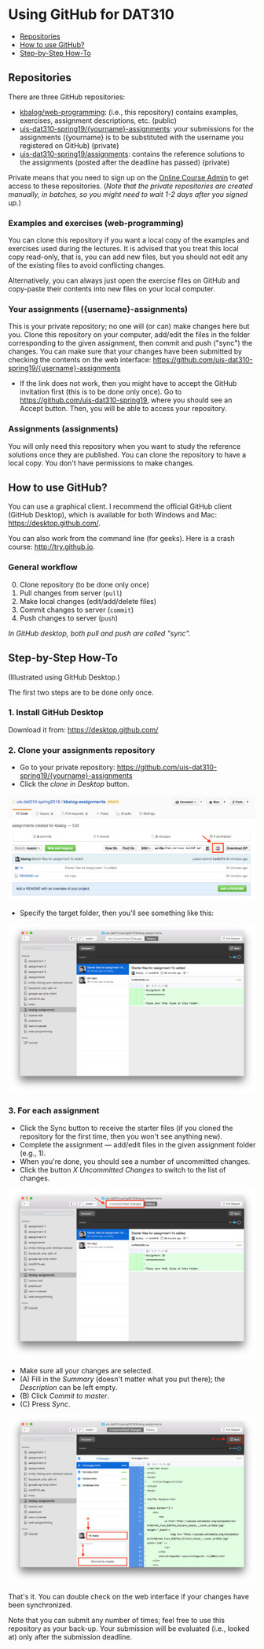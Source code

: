 # Using GitHub for DAT310

  * [Repositories](#repositories)
  * [How to use GitHub?](#how-to-use-github)
  * [Step-by-Step How-To](#step-by-step-how-to)

## Repositories

There are three GitHub repositories:

  * [kbalog/web-programming](https://github.com/kbalog/web-programming/): (i.e., this repository) contains examples, exercises, assignment descriptions, etc. (public)
  * [uis-dat310-spring19/{yourname}-assignments](https://github.com/uis-dat310-spring19/): your submissions for the assignments ({yourname} is to be substituted with the username you registered on GitHub) (private)
  * [uis-dat310-spring19/assignments](https://github.com/uis-dat310-spring19/assignments): contains the reference solutions to the assignments (posted after the deadline has passed) (private)

Private means that you need to sign up on the [Online Course Admin](www2.ux.uis.no/~ljehl/dat310/) to get access to these repositories. (*Note that the private repositories are created manually, in batches, so you might need to wait 1-2 days after you signed up.*)


### Examples and exercises (web-programming)

You can clone this repository if you want a local copy of the examples and exercises used during the lectures. It is advised that you treat this local copy read-only, that is, you can add new files, but you should not edit any of the existing files to avoid conflicting changes.

Alternatively, you can always just open the exercise files on GitHub and copy-paste their contents into new files on your local computer.


### Your assignments ({username}-assignments)

This is your private repository; no one will (or can) make changes here but you. Clone this repository on your computer, add/edit the files in the folder corresponding to the given assignment, then commit and push ("sync") the changes. You can make sure that your changes have been submitted by checking the contents on the web interface:
https://github.com/uis-dat310-spring19/{username}-assignments

  * If the link does not work, then you might have to accept the GitHub invitation first (this is to be done only once). Go to https://github.com/uis-dat310-spring19, where you should see an Accept button. Then, you will be able to access your repository.


### Assignments (assignments)

You will only need this repository when you want to study the reference solutions once they are published. You can clone the repository to have a local copy. You don't have permissions to make changes.


## How to use GitHub?

You can use a graphical client. I recommend the official GitHub client (GitHub Desktop), which is available for both Windows and Mac: https://desktop.github.com/.

You can also work from the command line (for geeks). Here is a crash course: http://try.github.io.

### General workflow

  0. Clone repository (to be done only once)
  1. Pull changes from server (`pull`)
  2. Make local changes (edit/add/delete files)
  3. Commit changes to server (`commit`)
  4. Push changes to server (`push`)

*In GitHub desktop, both pull and push are called "sync".*

## Step-by-Step How-To

(Illustrated using GitHub Desktop.)

The first two steps are to be done only once.

### 1. Install GitHub Desktop

Download it from: https://desktop.github.com/


### 2. Clone your assignments repository

  * Go to your private repository: https://github.com/uis-dat310-spring19/{yourname}-assignments
  * Click the *clone in Desktop* button.

![Step 1](images/HOWTO_GitHub-1.png)

  * Specify the target folder, then you’ll see something like this:

![Step 2](images/HOWTO_GitHub-2.png)


### 3. For each assignment

  * Click the Sync button to receive the starter files (if you cloned the repository for the first time, then you won't see anything new).
  * Complete the assignment — add/edit files in the given assignment folder (e.g., 1).
  * When you're done, you should see a number of uncommitted changes.
  * Click the button *X Uncommitted Changes* to switch to the list of changes.

![Step 3](images/HOWTO_GitHub-3.png)

  * Make sure all your changes are selected.
  * (A) Fill in the *Summary* (doesn't matter what you put there); the *Description* can be left empty.
  * (B) Click *Commit to master*.
  * (C) Press *Sync*.

![Step 4](images/HOWTO_GitHub-4.png)

That's it. You can double check on the web interface if your changes have been synchronized.

Note that you can submit any number of times; feel free to use this repository as your back-up. Your submission will be evaluated (i.e., looked at) only after the submission deadline.  
